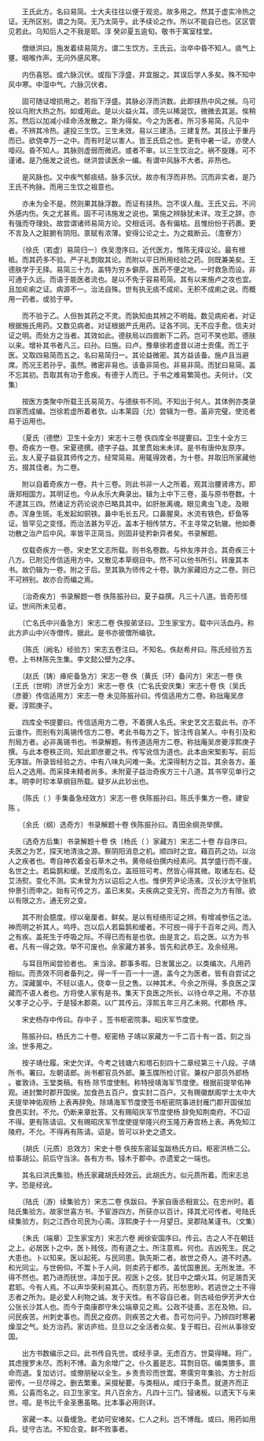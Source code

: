 <!-- { "loadSidebar": true } -->
　　王氏此方。名曰易简。士大夫往往以便于观览。故多用之。然其于虚实冷热之证。无所区别。谓之为简。无乃太简乎。此予续论之作。所以不能自已也。区区管见若此。乌知后人之不我是耶。淳 癸卯夏五逾旬。敬书于寓室桂堂。

　　僧继洪曰。施发着续易简方。谓二生饮方。王氏云。治卒中昏不知人。痰气上壅。咽喉作声。无问外感风寒。

　　内伤喜怒。或六脉沉伏。或指下浮盛，并宜服之。其误后学人多矣。殊不知中风中寒。中湿中气。六脉沉伏者。

　　固可随证增损用之。若指下浮盛。其脉必浮而洪数。此即挟热中风之候。乌可投以乌附大热之剂。如或用此。是以火益火耳。须先以稀涎饮。微微去其涎。俟稍苏。然后以加减小续命汤发散之。斯为得矣。今之为医者。所习多易简。凡见中者。不辨其冷热。遽投三生饮。三生未效。易以三建汤。三建复然。其技止于重丹而已。欲侥幸万一之中。而有时足以害人。皆王氏启之也。更有中暑一证。亦使人噎闷。昏不知人。其脉则虚弱而微迟。或者不审。以三生饮治之。祸不旋踵。可不谨诸。是乃施发之说也。继洪尝读医余一编。有谓中风脉不大者。非热也。

　　是风脉也。又中疾气郁痰结。脉多沉伏。故亦有浮而非热。沉而非实者。是乃王氏不拘脉。而用三生饮之祖意也。

　　亦未为全不是。然则果其脉浮数。而证有挟热。岂不误人哉。王氏又云。不问外感内伤。失之尤甚焉。固不可讳施发之说也。第施之辨脉犹未详。攻王之辞。亦有强而夺理处。故尝谓诸师易简方论。交相诋诃。各有偏枯。且惟纷纷于药裹。更不言及人之脏腑有阴阳。禀赋有浓薄。安得公论之士。为之裁断云。（澹寮方）

　　〔徐氏（若虚）易简归一〕佚吴澄序曰。近代医方。惟陈无择议论。最有根柢。而其药多不验。严子礼剽取其论。而附以平日所用经验之药。则既兼美矣。王德肤学于无择。易简三十方。盖特为穷乡僻原。医药不便之地。一时救急而设。非可通于久远。而语于能医者流也。是以不免于容易苟简。其有以来施卢之攻也宜。且加疟痢之证。病源不一。治法自殊。世有执无痰不成疟。无积不成痢之说。而概用一药者。或验于甲。

　　而不验于乙。人但咎其药之不灵。而孰知由其辨之不明哉。数见病疟者。对证根据施氏用药。又数见病者。对证根据严氏用药。证各不同。无不应手愈。信夫对证之明。而处方之当者。其效如此。德肤局以四兽断下二药。岂可不笑也耶。德肤以来。增补其书者凡三。曰孙。曰施。曰卢。豫章徐若虚昔以进士贡儒。而工于医。又取四易简而五之。名曰易简归一。其论益微密。其方益该备。施卢且当避席。而况王若孙乎。虽然。微密非易也。该备非简也。非易非简。而犹曰易简。盖不忘其初。吾取其有功于愈疾。有德于人而已。于书之难易繁简也。夫何计。（文集）

　　按医方类聚中所载王氏易简方。与德肤书不同。不知出于何人。其体例亦类录四家而成编。岂徐若虚所着者欤。山本莱园（允）尝辑为一卷。虽非完璧。使览者易于运用也。

　　〔夏氏（德懋）卫生十全方〕宋志十三卷 佚四库全书提要曰。卫生十全方三卷。奇疾方一卷。宋夏德撰。德字子益。其里贯始末未详。是书有唐仲友原序。云。友人夏子益裒其师传之方。经常简易。用辄得效者。为十卷。并取旧所家藏他方。掇其佳者。为二卷。

　　附以自着奇疾方一卷。共十三卷。则此书非一人之所着。观其治腰肾疼方。即唐郑相国方。其明证也。今从永乐大典录出。辑为上中下三卷，虽与原书卷数。十不逮其三四。然诸证方药论说亦已略具其中。如肝胀离魂。眼见禽虫飞走。及眼赤。浑身生斑。毛发起如铜铁。鼻中毛长五尺。口鼻腥臭。水流有铁色。虾鱼等证。皆罕见之变怪。而治法甚为平近。盖本于相传禁方。不主寻常之轨辙。他如奏功散之治产后中风。率皆平正简当。则固非徒矜新异者矣。书录解题。

　　仅载奇疾方一卷。宋史艺文志所载。则书名卷数。与仲友序并合。其奇疾三十八方。已附见传信适用方中。又散见本草纲目中。然不可以他书所引。转废其本书。故仍辑为一卷。附之于后。至其孰为师传之十卷。孰为家藏旧方之二卷。则已不可辨别。故亦合而编之焉。

　　〔治奇疾方〕书录解题一卷 佚陈振孙曰。夏子益撰。凡三十八道。皆奇形怪证。世间所未见者。

　　〔亡名氏中兴备急方〕宋志二卷 佚按弟坚曰。卫生家宝方。载中兴活血丹。称此方庐山中兴寺僧传。据此。是书亦彼僧所编欤。

　　〔陈氏（阙名）经验方〕宋志五卷注曰。不知名。佚赵希弁曰。陈氏经验方五卷。上书林陈先生集。李文懿公壁为之序。

　　〔赵氏（铸）瘅疟备急方〕宋志一卷 佚〔黄氏（环）备问方〕宋志一卷 佚〔王氏（世明）济世万全方〕宋志一卷 佚〔亡名氏安庆集〕宋志十卷 佚〔吴氏（彦夔）传信适用方〕宋志一卷 未见陈振孙曰。传信适用方二卷。称拙庵吴彦夔。淳熙庚子。

　　四库全书提要曰。传信适用方二卷。不着撰人名氏。宋史艺文志载此书。亦不云谁作。而别有刘禹锡传信方二卷。考此书每方之下。皆注传自某人。中有引及和剂局方者。必非禹锡书也。书录解题。有传道适用方二卷。称拙庵吴彦夔淳熙庚子撰。与此本卷秩正同。知此即彦夔之书。传写讹信为道也。此本由宋椠影写。前后无序跋。所录皆经验之方。中有八味丸问难一条。尤深得制方之旨。其余各方。虽后人之选用。而采择未精者尚多。未附夏子益治奇疾方三十八道。其书罕见单行之本。明李时珍本草纲目所载。疑岁从此钞出也。

　　〔陈氏（ ）手集备急经效方〕宋志一卷 佚陈振孙曰。陈氏手集方一卷。建安陈 。

　　〔余氏（纲）选奇方〕书录解题十卷 佚陈振孙曰。青田余纲尧举撰。

　　〔选奇方后集〕书录解题十卷 佚〔杨氏（ ）家藏方〕宋志二十卷 存自序曰。夫医之为艺，探天地清浊之源。察阴阳消息之机。顺四时之宜。藉百药之功。以治人之疾者也。粤自神农着金石草木之书。黄帝岐伯撰内经素问。其学盛行而不废。名世之士。若扁鹊和缓。艺成而名立。盖班班可考。然皆心得其微。取诸左右。砭艾汤熨。变化不测。实未曾为方以诏后之人也。惟伊芳尹论汤液。汉长沙太守张机仲景引而申之。始有可传之方。盖已末矣。夫疾病之变无穷。而吾之为方有限。欲以有限之方。通无穷之变。

　　其不附会臆度。缪以毫厘者。鲜矣。是以有经络形证之辨。有增减参伍之法。神而明之祈其人。呜呼。岂以后人若扁鹊和缓者。不可觊一得于千百年之间。而入之有疾。盖死生于呼吸之际。不得已而有是也欤。由是言之。后之医。以方为书者。凡有一得之效。举不可废也。余家藏方甚多。皆先和武恭王。及余经用。

　　与耳目所闻尝验者也。 来当涂。郡事多暇。日发箧出之。以类编次。凡用药相似。而责效不同者备列之。得一千一百一十一道。盖今之为医者。皆有自尝试之方。深藏箧中。不轻以语人。侥幸一旦之售。以神其术。今余之所得。多良医之深藏而不语人者也。方将使人家有是书。集天下良医之所长。以待仓卒之用。不亦慈父孝子之心乎。于是锓木郡斋。以广其传云。淳熙五年三月乙未朔。代郡杨 序。

　　宋史杨存中传曰。存中子 。签书枢密院事。昭庆军节度使。

　　陈振孙曰。杨氏方二十卷。枢密杨 子靖以家藏方一千二百十有一首。刻之当涂。世多用之。

　　按子靖仕履。宋史欠详。今考之钱塘六和塔石刻四十二章经第三十八段。子靖所书。署曰。左朝请郎。尚书都官员外郎。兼玉牒所检讨官。兼权户部员外郎杨 。崔敦诗。玉堂类稿。有杨 除节度使制。称特授靖海军节度使。根据前提举佑神观。进封繁时郡开国侯。加食邑五百户。食实封二百户。又有赐徽猷阁学士太中大夫提举神佑观杨 上表再辞免。除靖海军节度使签书枢密院事进封雁门郡开国侯加食邑实封。不允。仍断来章批答。又有赐昭庆军节度使杨 辞免知荆南府。不□诏不得。更有陈请诏。又有赐昭庆军节度使提举隆兴府玉隆万寿宫杨上表。再免知江陵府。不允。不得再有陈请。诏是。皆可以补史之遗文。

　　〔胡氏（元质）总效方〕宋史十卷 佚按东密延玺跋杨氏方曰。枢密洪杨二公。给事胡公。前后守当涂。各有方书。锓木于郡中。亦遗爱之一端也。

　　其名曰洪氏集验。杨氏家藏胡氏经效云。此胡氏方。似元质所着。而宋志总字。恐是经讹。

　　〔陆氏（游）续集验方〕宋志二卷 佚跋曰。予家自唐丞相宣公。在忠州时。着陆氏集验方。故家世喜方书。予宦游四方。所获亦以百计。择其尤可传者。号陆氏续集验方。刻之江西仓司民为心斋。淳熙庚子十一月望日。吴郡陆某谨书。（文集）

　　〔朱氏（端章）卫生家宝方〕宋志六卷 阙徐安国序曰。传云。古之人不在朝廷之上。必居医卜之中。医卜贱伎。而有道之士。所注意焉。何也。吉凶死生。民之大患也。卜以知来。医以起死。与民同患。孰先斯二者。故世之奇人。道不时遇。和光同尘。与世俯仰。不鬻卜于人间。则卖药于都市。盖忧国惠民。无所发泄。不得不然也。若乃进而抚世。泽加于民。视医卜之伎。犹日中之爝火耳。何足溷吾天君耶。今有人焉。不以声华荣利易其心。而刻意方药。形愁思眇。若逃世之士不得志者之所为。是必爱人利物之诚。发于天性。有不容自已者。则古岐伯伊芳尹大仓公张长沙其人也。而今于南康郡守朱公端章见之焉。公政不徒善。志在及物。曰。问民疾苦。州刺史事也。而民之疫疠。则疾苦之大者。吾可勿问乎。乃辨四时寒暑燥湿之气。处方治药。家访庐给。旦旦以之全活者众矣。复于暇日。召州从事徐安国。

　　出方书数编示之曰。此书传自先世。或经手录。无虑百方。世莫得睹。将广。其虑搜罗未尽。而利不博。盍为余增广之。仆久蓄是志。耳剽目窃。编类猥多。禀命而退。复加访讨。或僚朋秘以全生。乡贵贵珍而世鬻。寒儒穷年集验。方士肘后密传。一旦尽得之。删去繁重。采掇秘要。与类相从。咸归于条贯。就道齐而正焉。公喜而名之。曰卫生家宝。共八百余方。凡四十三门。锓诸板。以遗天下与来世。噫。是书比千金圣惠虽略。比本事必用则详。

　　家藏一本。以备缓急。老幼可安堵矣。仁人之利。岂不博哉。或曰。用药如用兵。徒守古法。不知合变。鲜不败事者。

